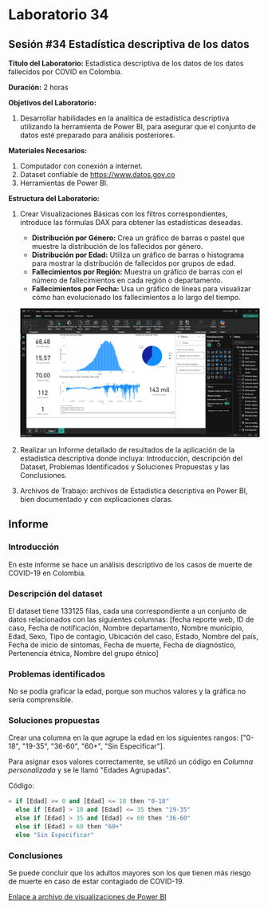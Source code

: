 # Laboratorio 34

## Sesión #34 Estadística descriptiva de los datos

**Título del Laboratorio:** Estadística descriptiva de los datos de los datos fallecidos por COVID en Colombia.

**Duración:** 2 horas

**Objetivos del Laboratorio:**

1. Desarrollar habilidades en la analítica de estadística descriptiva utilizando la herramienta de Power BI, para asegurar que el conjunto de datos esté preparado para análisis posteriores.

**Materiales Necesarios:**

1. Computador con conexión a internet.
2. Dataset confiable de https://www.datos.gov.co
3. Herramientas de Power BI.

**Estructura del Laboratorio:**

1. Crear Visualizaciones Básicas con los filtros correspondientes, introduce las fórmulas DAX para obtener las estadísticas deseadas.

    - **Distribución por Género:** Crea un gráfico de barras o pastel que muestre la distribución de los fallecidos por género.
    - **Distribución por Edad:** Utiliza un gráfico de barras o histograma para mostrar la distribución de fallecidos por grupos de edad.
    - **Fallecimientos por Región:** Muestra un gráfico de barras con el número de fallecimientos en cada región o departamento.
    - **Fallecimientos por Fecha:** Usa un gráfico de líneas para visualizar cómo han evolucionado los fallecimientos a lo largo del tiempo.
    
    ![Captura de pantalla de Power BI](lab34.png)

2. Realizar un Informe detallado de resultados de la aplicación de la estadistica descriptiva donde incluya: Introducción, descripción del Dataset, Problemas Identificados y Soluciones Propuestas y las Conclusiones.

3. Archivos de Trabajo: archivos de Estadistica descriptiva en Power BI, bien documentado y con explicaciones claras.

## Informe

### Introducción

En este informe se hace un análisis descriptivo de los casos de muerte de COVID-19 en Colombia.

### Descripción del dataset

El dataset tiene 133125 filas, cada una correspondiente a un conjunto de datos relacionados con las siguientes columnas: [fecha reporte web, ID de caso, Fecha de notificación, Nombre departamento, Nombre municipio, Edad, Sexo, Tipo de contagio, Ubicación del caso, Estado, Nombre del país, Fecha de inicio de síntomas, Fecha de muerte, Fecha de diagnóstico, Pertenencia étnica, Nombre del grupo étnico]

### Problemas identificados

No se podía graficar la edad, porque son muchos valores y la gráfica no sería comprensible.

### Soluciones propuestas

Crear una columna en la que agrupe la edad en los siguientes rangos: ["0-18", "19-35", "36-60", "60+", "Sin Especificar"].

Para asignar esos valores correctamente, se utilizó un código en *Columna personalizada* y se le llamó "Edades Agrupadas".

Código:

```python
= if [Edad] >= 0 and [Edad] <= 18 then "0-18"
  else if [Edad] > 18 and [Edad] <= 35 then "19-35"
  else if [Edad] > 35 and [Edad] <= 60 then "36-60"
  else if [Edad] > 60 then "60+"
  else "Sin Especificar"
```

### Conclusiones

Se puede concluir que los adultos mayores son los que tienen más riesgo de muerte en caso de estar contagiado de COVID-19.

[Enlace a archivo de visualizaciones de Power BI](lab34.pbix)
